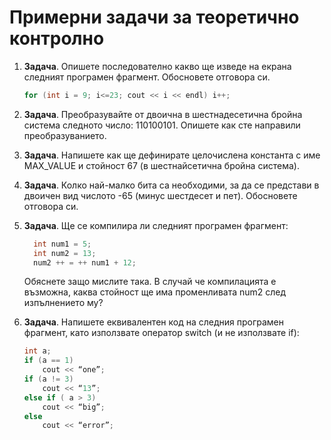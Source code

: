# Примерни задачи за теоретично контролно

1. **Задача**. Опишете последователно какво ще изведе на екрана следният програмен фрагмент. Обосновете отговора си.

    ```cpp
    for (int i = 9; i<=23; cout << i << endl) i++;
    ```
 
2. **Задача**. Преобразувайте от двоична в шестнадесетична бройна система следното число: 110100101. Опишете как сте направили преобразуванието.


3. **Задача**. Напишете как ще дефинирате целочислена константа с име MAX_VALUE и стойност 67 (в шестнайсетична бройна система).


4. **Задача**. Колко най-малко бита са необходими, за да се представи в двоичен вид числото -65 (минус шестдесет и пет). Обосновете отговора си.


5. **Задача**. Ще се компилира ли следният програмен фрагмент:
  
    ```cpp
      int num1 = 5;
      int num2 = 13;
      num2 ++ = ++ num1 + 12;
    ```
	Обяснете защо мислите така. В случай че компилацията е възможна, каква стойност ще има
променливата num2 след изпълнението му?

6. **Задача**. Напишете еквивалентен код на следния програмен фрагмент, като използвате оператор switch (и не използвате if):
    ```cpp
    int a;
    if (a == 1)
    	cout << “one”;
    if (a != 3)
    	cout << “13”;
    else if ( a > 3)
    	cout << “big”;
    else
    	cout << “error”;
    ```
